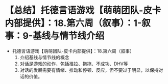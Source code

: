 # 【总结】托德言语游戏【萌萌团队-皮卡内部提供】：18.第六周（叙事）：1-叙事：9-基线与情节线介绍

-   托德言语游戏【萌萌团队-皮卡内部提供】：18.第六周（叙事）
    1.  介绍基线与情节线的概念
    2.  对话是游戏的动作，包括推拉、拖拖、不成功、DHV等
    3.  对话的发展需要有情绪、推动和停顿、反应，但不要过于明显，以保持对话的价值。